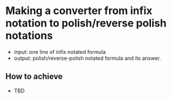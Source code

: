 # Making a converter from infix notation to polish/reverse polish notations
- input: one line of infix notated formula
- output: polish/reverse-polish notated formula and its answer.

## How to achieve
- TBD
